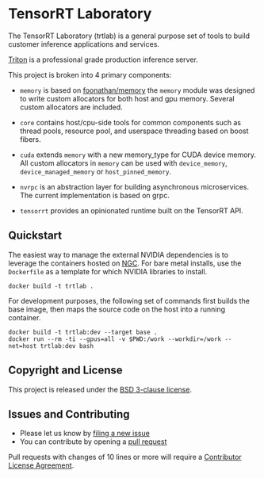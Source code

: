 # TensorRT Laboratory

The TensorRT Laboratory (trtlab) is a general purpose set of tools to build customer inference applications
and services.

[Triton](https://developer.nvidia.com/nvidia-triton-inference-server) is a professional grade production inference server.

This project is broken into 4 primary components:

  * `memory` is based on [foonathan/memory](https://github.com/foonathan/memory) the `memory` module 
     was designed to write custom allocators for both host and gpu memory.  Several custom allocators are
     included.  

  * `core` contains host/cpu-side tools for common components such as thread pools, resource pool, 
    and userspace threading based on boost fibers.

  * `cuda` extends `memory` with a new memory_type for CUDA device memory.  All custom allocators
    in `memory` can be used with `device_memory`, `device_managed_memory` or `host_pinned_memory`.

  * `nvrpc` is an abstraction layer for building asynchronous microservices.  The current implementation
    is based on grpc.

  * `tensorrt` provides an opinionated runtime built on the TensorRT API.

## Quickstart

The easiest way to manage the external NVIDIA dependencies is to leverage the containers hosted on
[NGC](https://ngc.nvidia.com).  For bare metal installs, use the `Dockerfile` as a template for
which NVIDIA libraries to install.

```
docker build -t trtlab . 
```

For development purposes, the following set of commands first builds the base image, then
maps the source code on the host into a running container.


```
docker build -t trtlab:dev --target base .
docker run --rm -ti --gpus=all -v $PWD:/work --workdir=/work --net=host trtlab:dev bash
```


## Copyright and License

This project is released under the [BSD 3-clause license](LICENSE).

## Issues and Contributing

* Please let us know by [filing a new issue](https://github.com/NVIDIA/tensorrt-laboratory/issues/new)
* You can contribute by opening a [pull request](https://help.github.com/articles/using-pull-requests/)

Pull requests with changes of 10 lines or more will require a [Contributor License Agreement](CLA).
